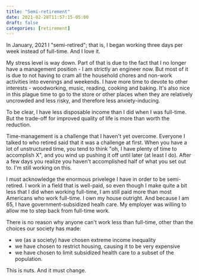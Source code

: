 ```yaml
---
title: "Semi-retirement"
date: 2021-02-28T11:57:15-05:00
draft: false
categories: [retirement]
---
```


In January, 2021 I "semi-retired"; that is, I began working three days per week instead of full-time. And I love it.

My stress level is way down. Part of that is due to the fact that I no longer have a management position - I am strictly an engineer now. But most of it is due to not having to cram all the household chores and non-work activities into evenings and weekends. I have more time to devote to other interests - woodworking, music, reading, cooking and baking. It's also nice in this plague time to go to the store or other places when they are relatively uncrowded and less risky, and therefore less anxiety-inducing.

To be clear, I have less disposable income than I did when I was full-time. But the trade-off for improved quality of life is more than worth the reduction.

Time-management is a challenge that I haven't yet overcome. Everyone I talked to who retired said that it was a challenge at first. When you have a lot of unstructured time, you tend to think "oh, I have plenty of time to accomplish X", and you wind up pushing it off until later (at least I do). After a few days you realize you haven't accomplished half of what you set out to. I'm still working on this.

I must acknowledge the enormous privelege I have in order to be semi-retired. I work in a field that is well-paid, so even though I make quite a bit less that I did when working full-time, I am still paid more than most Americans who work full-time. I own my house outright. And because I am 65, I have government-subsidized healh care. My employer was willing to allow me to step back from full-time work.

There is no reason why anyone can't work less than full-time, other than the choices our society has made:

- we (as a society) have chosen extreme income inequality
- we have chosen to restrict housing, causing it to be very expensive
- we have chosen to limit subsidized health care to a subset of the population.

This is nuts. And it must change.

